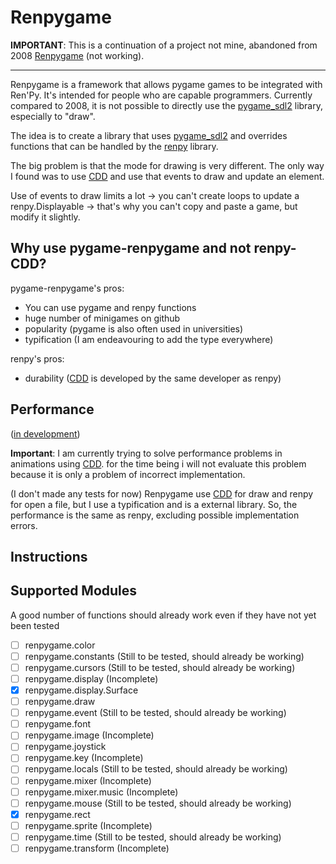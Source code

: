# Renpygame

**IMPORTANT**: This is a continuation of a project not mine, abandoned from 2008 [Renpygame](https://renpy.org/wiki/renpy/frameworks/Renpygame) (not working).

----

Renpygame is a framework that allows pygame games to be integrated with Ren'Py. It's intended for people who are capable programmers. Currently compared to 2008, it is not possible to directly use the [pygame_sdl2](https://github.com/renpy/pygame_sdl2) library, especially to "draw".

The idea is to create a library that uses [pygame_sdl2](https://github.com/renpy/pygame_sdl2) and overrides functions that can be handled by the [renpy](https://github.com/renpy/renpy) library.

The big problem is that the mode for drawing is very different. The only way I found was to use [CDD](https://www.renpy.org/doc/html/cdd.html) and use that events to draw and update an element.

Use of events to draw limits a lot -> you can't create loops to update a renpy.Displayable -> that's why you can't copy and paste a game, but modify it slightly.

## Why use pygame-renpygame and not renpy-CDD?

pygame-renpygame's pros:

- You can use pygame and renpy functions
- huge number of minigames on github
- popularity (pygame is also often used in universities)
- typification (I am endeavouring to add the type everywhere)

renpy's pros:

- durability ([CDD](https://www.renpy.org/doc/html/cdd.html) is developed by the same developer as renpy)

## Performance

([in development](https://github.com/DRincs-Productions/Renpygame/issues/10))

**Important**: I am currently trying to solve performance problems in animations using [CDD](https://www.renpy.org/doc/html/cdd.html). for the time being i will not evaluate this problem because it is only a problem of incorrect implementation.

(I don't made any tests for now) Renpygame use [CDD](https://www.renpy.org/doc/html/cdd.html) for draw and renpy for open a file, but I use a typification and is a external library. So, the performance is the same as renpy, excluding possible implementation errors.

## Instructions

## Supported Modules

A good number of functions should already work even if they have not yet been tested

- [ ] renpygame.color
- [ ] renpygame.constants (Still to be tested, should already be working)
- [ ] renpygame.cursors (Still to be tested, should already be working)
- [ ] renpygame.display (Incomplete)
- [x] renpygame.display.Surface
- [ ] renpygame.draw
- [ ] renpygame.event (Still to be tested, should already be working)
- [ ] renpygame.font
- [ ] renpygame.image (Incomplete)
- [ ] renpygame.joystick
- [ ] renpygame.key (Incomplete)
- [ ] renpygame.locals (Still to be tested, should already be working)
- [ ] renpygame.mixer (Incomplete)
- [ ] renpygame.mixer.music (Incomplete)
- [ ] renpygame.mouse (Still to be tested, should already be working)
- [x] renpygame.rect
- [ ] renpygame.sprite (Incomplete)
- [ ] renpygame.time (Still to be tested, should already be working)
- [ ] renpygame.transform (Incomplete)
